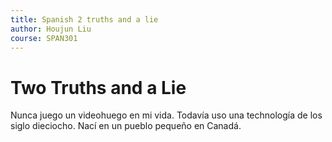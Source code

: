 ```yaml
---
title: Spanish 2 truths and a lie
author: Houjun Liu
course: SPAN301
---
```


# Two Truths and a Lie
Nunca juego un videohuego en mi vida.
Todavía uso una technología de los siglo dieciocho.
Nací en un pueblo pequeño en Canadá.

